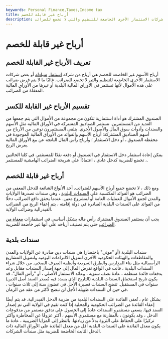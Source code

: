 ```yaml
---
keywords: Personal Finance,Taxes,Income tax
title: أرباح غير قابلة للخصم
description: أرباح الأسهم غير الخاضعة للضريبة هي أرباح من صندوق استثمار مشترك أو بعض شركات الاستثمار الأخرى الخاضعة للتنظيم والتي لا تخضع للضرائب.
---
```


# أرباح غير قابلة للخصم
## تعريف الأرباح غير القابلة للخصم

أرباح الأسهم غير الخاضعة للخصم هي أرباح من شركة [استثمار](/mutualfund) [متبادلة](/mutualfund) أو بعض شركات الاستثمار الأخرى الخاضعة للتنظيم والتي لا تخضع للضرائب. غالبًا ما لا يتم فرض ضرائب على هذه الأموال لأنها تستثمر في الأوراق المالية البلدية أو غيرها من الأوراق المالية المعفاة من الضرائب.

## تقسيم الأرباح غير القابلة للكسر

الصندوق المشترك هو أداة استثمارية تتكون من مجموعة من الأموال التي يتم جمعها من العديد من المستثمرين. تستثمر الصناديق المشتركة في الأوراق المالية مثل الأسهم والسندات وأدوات سوق المال والأصول الأخرى. يتلقى المستثمرون نوعين من الأرباح من أسهم الصناديق المشتركة: أرباح الأسهم والفوائد من الأوراق المالية الموجودة في محفظة الصندوق ، أو دخل الاستثمار ؛ وأرباح رأس المال الناتجة عن بيع الأوراق المالية بغرض الربح.

يمكن إعادة استثمار دخل الاستثمار في الصندوق أو دفعه نقدًا للمستثمر. في كلتا الحالتين ، تخضع للضريبة كدخل عادي ، اعتمادًا على شريحة الضرائب الهامشية للمستثمر.

## أرباح غير قابلة للخصم

ومع ذلك ، لا تخضع جميع أرباح الأسهم للضرائب. أحد الأنواع الشائعة للدخل المعفي من الضرائب هو الفوائد المكتسبة على [السندات البلدية](/municipalbond) ، وهي سندات تصدرها الولايات والمدن لجمع الأموال للعمليات العامة أو لمشروع معين. عندما يحقق دافع الضرائب دخلًا من الفوائد على السندات البلدية الصادرة في دولة إقامته ، يتم إعفاء الربح من الضرائب الفيدرالية وضرائب الولاية.

يجب أن يستثمر الصندوق المشترك رأس ماله بشكل أساسي في استثمارات [معفاة من الضرائب](/tax_exempt) حتى يتم تصنيف أرباحه على أنها غير خاضعة للضريبة.

## سندات بلدية

سندات البلدية (أو "موني" باختصار) هي سندات دين صادرة عن الولايات والمدن والمقاطعات والهيئات الحكومية الأخرى لتمويل الالتزامات اليومية ولتمويل المشاريع الرأسمالية مثل بناء المدارس والطرق السريعة وأنظمة الصرف الصحي. من خلال شراء السندات البلدية ، فأنت في الواقع تقرض المال إلى جهة إصدار السندات مقابل وعد بدفعات فائدة منتظمة ، عادة نصف سنوية ، وعائد الاستثمار الأصلي ، أو "رأس المال". قد يكون تاريخ استحقاق السندات البلدية (التاريخ الذي يسدد فيه مُصدر السند أصل الدين) سنوات في المستقبل. تنضج السندات قصيرة الأجل في غضون سنة إلى ثلاث سنوات ، في حين أن السندات طويلة الأجل لن تنضج لأكثر من عقد من الزمان.

بشكل عام ، تُعفى الفائدة على السندات البلدية من ضريبة الدخل الفيدرالية. قد يتم أيضًا إعفاء الفائدة من الضرائب الحكومية والمحلية إذا كنت تقيم في الولاية التي تم إصدار السند فيها. يسعى مستثمرو السندات عادةً إلى الحصول على تدفق مستمر من مدفوعات الدخل ، وقد يكونون ، بالمقارنة مع مستثمري الأسهم ، أكثر عزوفًا عن المخاطرة وأكثر تركيزًا على الحفاظ على الثروة بدلاً من زيادتها. بالنظر إلى المزايا الضريبية ، عادة ما يكون معدل الفائدة على السندات البلدية أقل من معدل الفائدة على الأوراق المالية ذات الدخل الثابت الخاضعة للضريبة مثل سندات الشركات.

